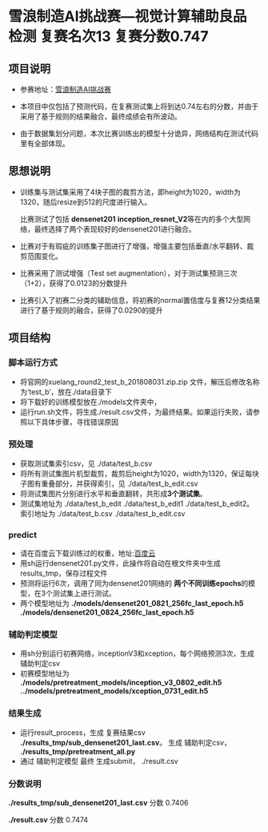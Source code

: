 # 雪浪制造AI挑战赛—视觉计算辅助良品检测  复赛名次13 复赛分数0.747
## 项目说明 
- 参赛地址：[雪浪制造AI挑战赛](https://tianchi.aliyun.com/competition/introduction.htm?spm=a2c22.11695015.1131732.1.4ea25275NNvZuf&raceId=231666) 

- 本项目中仅包括了预测代码，在复赛测试集上将到达0.74左右的分数，并由于采用了基于规则的结果融合，最终成绩会有所波动。

- 由于数据集划分问题，本次比赛训练出的模型十分诡异，网络结构在测试代码里有全部体现。
## 思想说明
- 训练集与测试集采用了4块子图的裁剪方法，即height为1020，width为1320，随后resize到512的尺度进行输入。

  比赛测试了包括 **densenet201**  **inception_resnet_V2**等在内的多个大型网络，最终选择了两个表现较好的densenet201进行融合。
- 比赛对于有瑕疵的训练集子图进行了增强，增强主要包括垂直/水平翻转、裁剪范围变化。
- 比赛采用了测试增强（Test set augmentation），对于测试集预测三次（1+2），获得了0.0123的分数提升
- 比赛引入了初赛二分类的辅助信息，将初赛的normal置信度与复赛12分类结果进行了基于规则的融合，获得了0.0290的提升

## 项目结构
### 脚本运行方式
- 将官网的xuelang_round2_test_b_201808031.zip.zip 文件，解压后修改名称为‘test_b’，放在./data目录下
- 将下载好的训练模型放在./models文件夹中，
- 运行run.sh文件，将生成./result.csv文件，为最终结果。如果运行失败，请参照以下具体步骤，寻找错误原因

### 预处理
- 获取测试集索引csv，见 ./data/test_b.csv
- 将所有测试集图片机型裁剪，裁剪后height为1020，width为1320，保证每块子图有重叠部分，并获得索引，见  ./data/test_b_edit.csv
- 将测试集图片分别进行水平和垂直翻转，共形成**3个测试集**。
- 测试集地址为 ./data/test_b_edit  ./data/test_b_edit1 ./data/test_b_edit2。 索引地址为 ./data/test_b.csv  ./data/test_b_edit.csv

### predict
- 请在百度云下载训练过的权重，地址:[百度云](https://pan.baidu.com/s/1QG8xXBdr3wbguiy_eeuVdg)
- 用sh运行densenet201.py文件，此操作将自动在根文件夹中生成 results_tmp，保存过程文件
- 预测将运行6次，调用了同为densenet201网络的 **两个不同训练epochs**的模型，在3个测试集上进行测试。
- 两个模型地址为  **./models/densenet201_0821_256fc_last_epoch.h5**   **./models/densenet201_0824_256fc_last_epoch.h5**

### 辅助判定模型
- 用sh分别运行初赛网络，inceptionV3和xception，每个网络预测3次，生成辅助判定csv
- 初赛模型地址为 **./models/pretreatment_models/inception_v3_0802_edit.h5**   **../models/pretreatment_models/xception_0731_edit.h5**

### 结果生成
- 运行result_process，生成 复赛结果csv **./results_tmp/sub_densenet201_last.csv**。  生成 辅助判定csv， **./results_tmp/pretreatment_all.py**
- 通过 辅助判定模型 最终 生成submit， ./result.csv

### 分数说明
 **./results_tmp/sub_densenet201_last.csv**  分数 0.7406
 
 **./result.csv**  分数 0.7474
